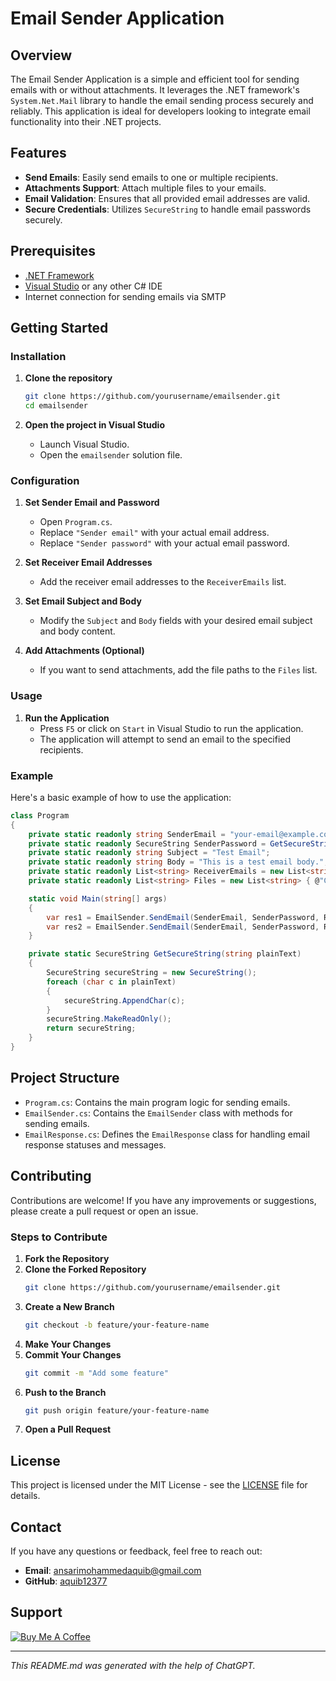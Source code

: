 # Email Sender Application

## Overview

The Email Sender Application is a simple and efficient tool for sending emails with or without attachments. It leverages the .NET framework's `System.Net.Mail` library to handle the email sending process securely and reliably. This application is ideal for developers looking to integrate email functionality into their .NET projects.

## Features

- **Send Emails**: Easily send emails to one or multiple recipients.
- **Attachments Support**: Attach multiple files to your emails.
- **Email Validation**: Ensures that all provided email addresses are valid.
- **Secure Credentials**: Utilizes `SecureString` to handle email passwords securely.

## Prerequisites

- [.NET Framework](https://dotnet.microsoft.com/download/dotnet-framework)
- [Visual Studio](https://visualstudio.microsoft.com/) or any other C# IDE
- Internet connection for sending emails via SMTP

## Getting Started

### Installation

1. **Clone the repository**
    ```sh
    git clone https://github.com/yourusername/emailsender.git
    cd emailsender
    ```

2. **Open the project in Visual Studio**
    - Launch Visual Studio.
    - Open the `emailsender` solution file.

### Configuration

1. **Set Sender Email and Password**
    - Open `Program.cs`.
    - Replace `"Sender email"` with your actual email address.
    - Replace `"Sender password"` with your actual email password.

2. **Set Receiver Email Addresses**
    - Add the receiver email addresses to the `ReceiverEmails` list.

3. **Set Email Subject and Body**
    - Modify the `Subject` and `Body` fields with your desired email subject and body content.

4. **Add Attachments (Optional)**
    - If you want to send attachments, add the file paths to the `Files` list.

### Usage

1. **Run the Application**
    - Press `F5` or click on `Start` in Visual Studio to run the application.
    - The application will attempt to send an email to the specified recipients.

### Example

Here's a basic example of how to use the application:

```csharp
class Program
{
    private static readonly string SenderEmail = "your-email@example.com";
    private static readonly SecureString SenderPassword = GetSecureString("your-email-password");
    private static readonly string Subject = "Test Email";
    private static readonly string Body = "This is a test email body.";
    private static readonly List<string> ReceiverEmails = new List<string> { "receiver1@example.com", "receiver2@example.com" };
    private static readonly List<string> Files = new List<string> { @"C:\path\to\attachment1.pdf", @"C:\path\to\attachment2.docx" };

    static void Main(string[] args)
    {
        var res1 = EmailSender.SendEmail(SenderEmail, SenderPassword, ReceiverEmails, Body, Subject);
        var res2 = EmailSender.SendEmail(SenderEmail, SenderPassword, ReceiverEmails, Body, Subject, Files);
    }

    private static SecureString GetSecureString(string plainText)
    {
        SecureString secureString = new SecureString();
        foreach (char c in plainText)
        {
            secureString.AppendChar(c);
        }
        secureString.MakeReadOnly();
        return secureString;
    }
}
```

## Project Structure

- `Program.cs`: Contains the main program logic for sending emails.
- `EmailSender.cs`: Contains the `EmailSender` class with methods for sending emails.
- `EmailResponse.cs`: Defines the `EmailResponse` class for handling email response statuses and messages.

## Contributing

Contributions are welcome! If you have any improvements or suggestions, please create a pull request or open an issue.

### Steps to Contribute

1. **Fork the Repository**
2. **Clone the Forked Repository**
    ```sh
    git clone https://github.com/yourusername/emailsender.git
    ```
3. **Create a New Branch**
    ```sh
    git checkout -b feature/your-feature-name
    ```
4. **Make Your Changes**
5. **Commit Your Changes**
    ```sh
    git commit -m "Add some feature"
    ```
6. **Push to the Branch**
    ```sh
    git push origin feature/your-feature-name
    ```
7. **Open a Pull Request**

## License

This project is licensed under the MIT License - see the [LICENSE](LICENSE) file for details.

## Contact

If you have any questions or feedback, feel free to reach out:

- **Email**: [ansarimohammedaquib@gmail.com](mailto:ansarimohammedaquib@gmail.com)
- **GitHub**: [aquib12377](https://github.com/aquib12377)

## Support
[![Buy Me A Coffee](https://www.buymeacoffee.com/assets/img/custom_images/orange_img.png)](https://buymeacoffee.com/aquib12377)

---

*This README.md was generated with the help of ChatGPT.*
